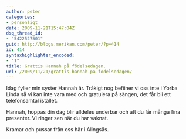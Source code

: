 ```yaml
---
author: peter
categories:
- personligt
date: 2009-11-21T15:47:04Z
dsq_thread_id:
- "5422527501"
guid: http://blogs.merikan.com/peter/?p=414
id: 414
syntaxhighlighter_encoded:
- "1"
title: Grattis Hannah på födelsedagen.
url: /2009/11/21/grattis-hannah-pa-fodelsedagen/
---
```


Idag fyller min syster Hannah år. Tråkigt nog befiiner vi oss inte i Yorba Linda så vi kan inte vara med och gratulera på sängen, det får bli ett telefonsamtal istället.

Hannah, hoppas din dag blir alldeles underbar och att du får många fina presenter. Vi ringer sen när du har vaknat.

Kramar och pussar från oss här i Alingsås.